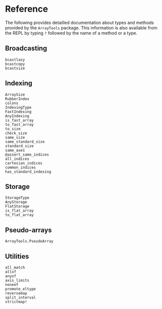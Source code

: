 # Reference

The following provides detailled documentation about types and methods provided
by the `ArrayTools` package.  This information is also available from the
REPL by typing `?` followed by the name of a method or a type.


## Broadcasting

```@docs
bcastlazy
bcastcopy
bcastsize
```

## Indexing

```@docs
ArraySize
RubberIndex
colons
IndexingType
FastIndexing
AnyIndexing
is_fast_array
to_fast_array
to_size
check_size
same_size
same_standard_size
standard_size
same_axes
@assert_same_indices
all_indices
cartesian_indices
common_indices
has_standard_indexing
```

## Storage

```@docs
StorageType
AnyStorage
FlatStorage
is_flat_array
to_flat_array
```

## Pseudo-arrays

```@docs
ArrayTools.PseudoArray
```


## Utilities

```@docs
all_match
allof
anyof
axis_limits
noneof
promote_eltype
reversemap
split_interval
strictmap!
```
